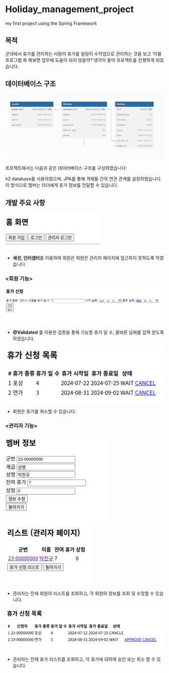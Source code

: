 # Holiday_management_project
my first project using the Spring Framework
## 목적

군대에서 휴가를 관리하는 사람이 휴가를 일일이 수작업으로 관리하는 것을 보고 ‘이를 프로그램 화 해보면 업무에 도움이 되지 않을까?’생각이 들어 프로젝트를 진행하게 되었습니다.

## 데이터베이스 구조

![image.png](https://github.com/sammool/Holiday_management_project/blob/main/image.png?raw=true)

프로젝트에서는 다음과 같은 데이터베이스 구조를 구성하였습니다:

h2 database를 사용하였으며, JPA를 통해 객체들 간의 연관 관계를 설정하였습니다. 이 방식으로 멤버는 리더에게 휴가 정보를 전달할 수 있습니다.

## 개발 주요 사항

<img src="https://github.com/sammool/Holiday_management_project/blob/main/image%20(1).png?raw=true" width="300">

- **세션, 인터셉터**를 이용하여 회원은 회원은 관리자 페이지에 접근하지 못하도록 하였습니다.

### <회원 기능>

![image.png](https://github.com/sammool/Holiday_management_project/blob/main/image%20(2).png?raw=true)

- **@Validated** 를 이용한 검증을 통해 가능할 휴가 일 수, 올바른 날짜를 입력 받도록 하였습니다.

![image.png](https://github.com/sammool/Holiday_management_project/blob/main/image%20(3).png?raw=true)

- 회원은 휴가를 취소할 수 있습니다.

### <관리자 기능>

![image.png](https://github.com/sammool/Holiday_management_project/blob/main/image%20(4).png?raw=true) ![image.png](https://github.com/sammool/Holiday_management_project/blob/main/image%20(5).png?raw=true)

- 관리자는 전체 회원의 리스트를 조회하고, 각 회원의 정보를 조회 및 수정할 수 있습니다.

![image.png](https://github.com/sammool/Holiday_management_project/blob/main/image%20(6).png?raw=true)

- 관리자는 전체 휴가 리스트를 조회하고, 각 휴가에 대하여 승인 또는 취소 할 수 있습니다.
